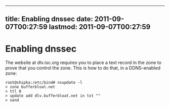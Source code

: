 
---
title: Enabling dnssec
date: 2011-09-07T00:27:59
lastmod: 2011-09-07T00:27:59
---
Enabling dnssec
===============

The website at dlv.isc.org requires you to place a text record in the
zone to prove that you control the zone. This is how to do that, in a
DDNS-enabled zone:

    root@shipka:/etc/bind# nsupdate -l
    > zone bufferbloat.net
    > ttl 0
    > update add dlv.bufferbloat.net in txt ""
    > send
